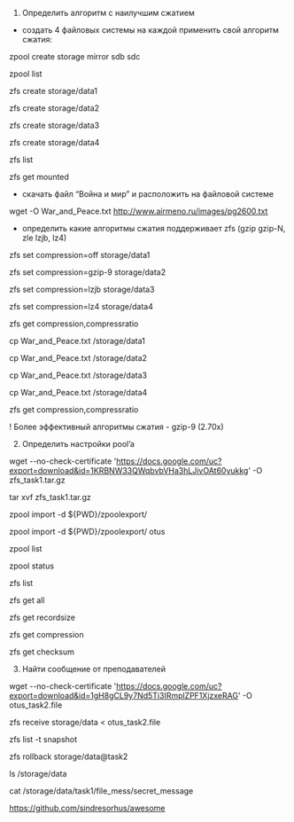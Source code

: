 1. Определить алгоритм с наилучшим сжатием

- создать 4 файловых системы на каждой применить свой алгоритм сжатия:

zpool create storage mirror sdb sdc

zpool list

zfs create storage/data1

zfs create storage/data2

zfs create storage/data3

zfs create storage/data4


zfs list

zfs get mounted

- скачать файл “Война и мир” и расположить на файловой системе

wget -O War_and_Peace.txt http://www.airmeno.ru/images/pg2600.txt

- определить какие алгоритмы сжатия поддерживает zfs (gzip gzip-N, zle lzjb, lz4)

zfs set compression=off storage/data1

zfs set compression=gzip-9 storage/data2

zfs set compression=lzjb storage/data3

zfs set compression=lz4 storage/data4


zfs get compression,compressratio


cp War_and_Peace.txt /storage/data1 

cp War_and_Peace.txt /storage/data2 

cp War_and_Peace.txt /storage/data3 

cp War_and_Peace.txt /storage/data4


zfs get compression,compressratio


! Более эффективный алгоритмы сжатия - gzip-9 (2.70x)

2.  Определить настройки pool’a

wget --no-check-certificate 'https://docs.google.com/uc?export=download&id=1KRBNW33QWqbvbVHa3hLJivOAt60yukkg' -O zfs_task1.tar.gz

tar xvf zfs_task1.tar.gz


zpool import -d ${PWD}/zpoolexport/

zpool import -d ${PWD}/zpoolexport/ otus


zpool list

zpool status

zfs list

zfs get all

zfs get recordsize

zfs get compression

zfs get checksum


3. Найти сообщение от преподавателей

wget --no-check-certificate 'https://docs.google.com/uc?export=download&id=1gH8gCL9y7Nd5Ti3IRmplZPF1XjzxeRAG' -O otus_task2.file

zfs receive storage/data < otus_task2.file

zfs list -t snapshot

zfs rollback storage/data@task2

ls /storage/data


cat /storage/data/task1/file_mess/secret_message

https://github.com/sindresorhus/awesome

